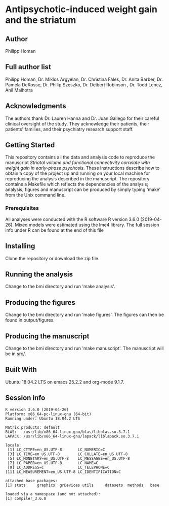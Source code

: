 
# Antipsychotic-induced weight gain and the striatum



## Author

Philipp Homan <phoman1 at northwell dot edu>


## Full author list

Philipp Homan, Dr. Miklos Argyelan, Dr. Christina Fales, Dr. Anita
Barber, Dr. Pamela DeRosse, Dr. Philip Szeszko, Dr. Delbert Robinson
, Dr. Todd Lencz, Anil Malhotra


## Acknowledgments

The authors thank Dr. Lauren Hanna and Dr. Juan Gallego for their
careful clinical oversight of the study. They acknowledge their
patients, their patients' families, and their psychiatry research
support staff.


## Getting Started

This repository contains all the data and analysis code to reproduce the
manuscript *Striatal volume and functional connectivity correlate with
weight gain in early-phase psychosis*. These instructions describe how
to obtain a copy of the project up and running on your local machine for
reproducing the analysis described in the manuscript. The repository
contains a Makefile which reflects the dependencies of the analysis;
analysis, figures and manuscript can be produced by simply typing 'make'
from the Unix command line.


### Prerequisites

All analyses were conducted with the R software 
R version 3.6.0 (2019-04-26). Mixed models were estimated
using the lme4 library. The full session info under R can be found at
the end of this file


## Installing

Clone the repository or download the zip file.


## Running the analysis

Change to the bmi directory and run 'make analysis'.


## Producing the figures

Change to the bmi directory and run 'make figures'. The figures can then
be found in output/figures.


## Producing the manuscript

Change to the bmi directory and run 'make manuscript'. The manuscript
will be in src/.


## Built With

Ubuntu 18.04.2 LTS on emacs
25.2.2 and org-mode
9.1.7.


## Session info

    R version 3.6.0 (2019-04-26)
    Platform: x86_64-pc-linux-gnu (64-bit)
    Running under: Ubuntu 18.04.2 LTS
    
    Matrix products: default
    BLAS:   /usr/lib/x86_64-linux-gnu/blas/libblas.so.3.7.1
    LAPACK: /usr/lib/x86_64-linux-gnu/lapack/liblapack.so.3.7.1
    
    locale:
     [1] LC_CTYPE=en_US.UTF-8       LC_NUMERIC=C              
     [3] LC_TIME=en_US.UTF-8        LC_COLLATE=en_US.UTF-8    
     [5] LC_MONETARY=en_US.UTF-8    LC_MESSAGES=en_US.UTF-8   
     [7] LC_PAPER=en_US.UTF-8       LC_NAME=C                 
     [9] LC_ADDRESS=C               LC_TELEPHONE=C            
    [11] LC_MEASUREMENT=en_US.UTF-8 LC_IDENTIFICATION=C       
    
    attached base packages:
    [1] stats     graphics  grDevices utils     datasets  methods   base     
    
    loaded via a namespace (and not attached):
    [1] compiler_3.6.0

